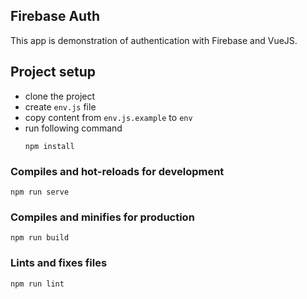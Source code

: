 ## Firebase Auth
This app is demonstration of authentication with Firebase and VueJS.

## Project setup
- clone the project
- create `env.js` file
- copy content from `env.js.example` to `env`
- run following command
    ```
    npm install
    ```

### Compiles and hot-reloads for development
```
npm run serve
```

### Compiles and minifies for production
```
npm run build
```

### Lints and fixes files
```
npm run lint
```
